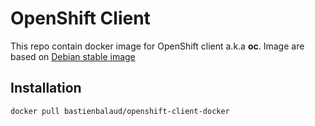 # OpenShift Client 

This repo contain docker image for OpenShift client a.k.a **oc**. Image are based on [Debian stable image](https://hub.docker.com/_/debian)

## Installation 

```shell
docker pull bastienbalaud/openshift-client-docker
```


